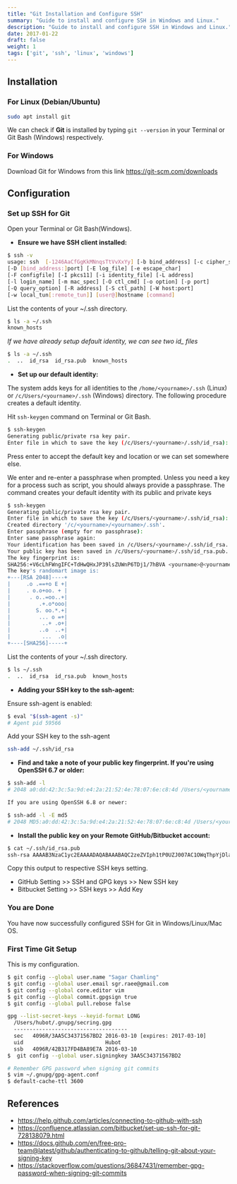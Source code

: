 ```yaml
---
title: "Git Installation and Configure SSH"
summary: "Guide to install and configure SSH in Windows and Linux."
description: "Guide to install and configure SSH in Windows and Linux."
date: 2017-01-22
draft: false
weight: 1
tags: ['git', 'ssh', 'linux', 'windows']
---
```


## Installation

### For Linux (Debian/Ubuntu)

```bash
sudo apt install git
```

We can check if **Git** is installed by typing `git --version` in your Terminal or Git Bash (Windows) respectively.

### For Windows

Download Git for Windows from this link <https://git-scm.com/downloads>

## Configuration

### Set up SSH for Git

Open your Terminal or Git Bash(Windows).

* **Ensure we have SSH client installed:**

```bash
$ ssh -v
usage: ssh  [-1246AaCfGgKkMNnqsTtVvXxYy] [-b bind_address] [-c cipher_spec]
[-D [bind_address:]port] [-E log_file] [-e escape_char]
[-F configfile] [-I pkcs11] [-i identity_file] [-L address]
[-l login_name] [-m mac_spec] [-O ctl_cmd] [-o option] [-p port]
[-Q query_option] [-R address] [-S ctl_path] [-W host:port]
[-w local_tun[:remote_tun]] [user@]hostname [command]
```

List the contents of your ~/.ssh directory.

```bash
$ ls -a ~/.ssh 
known_hosts
```

 *If we have already setup default identity, we can see two id_ files*

```bash
$ ls -a ~/.ssh
.  ..  id_rsa  id_rsa.pub  known_hosts
```

* **Set up our default identity:**

The system adds keys for all identities to the `/home/<yourname>/.ssh` (Linux) or `/c/Users/<yourname>/.ssh` (Windows) directory. The following procedure creates a default identity.

Hit `ssh-keygen` command on Terminal or Git Bash.

```bash
$ ssh-keygen 
Generating public/private rsa key pair.
Enter file in which to save the key (/c/Users/<yourname>/.ssh/id_rsa):
```

Press enter to accept the default key and location or we can set somewhere else.

We enter and re-enter a passphrase when prompted. Unless you need a key for a process such as script, you should always provide a passphrase. The command creates your default identity with its public and private keys

```bash
$ ssh-keygen
Generating public/private rsa key pair.
Enter file in which to save the key (/c/Users/<yourname>/.ssh/id_rsa):
Created directory '/c/<yourname>/<yourname>/.ssh'.
Enter passphrase (empty for no passphrase):
Enter same passphrase again:
Your identification has been saved in /c/Users/<yourname>/.ssh/id_rsa.
Your public key has been saved in /c/Users/<yourname>/.ssh/id_rsa.pub.
The key fingerprint is:
SHA256:+V6cLhFWngIFC+TdHwQHxJP39lsZUWnP6TDj1/7hBVA <yourname>@<yourname>
The key's randomart image is:
+---[RSA 2048]----+
|     .o .==+o E +|
|     . o.o+oo. + |
|      . o..=oo..+|
|         .+.o*ooo|
|        S. oo.*.+|
|         ... o =+|
|          ..+ .o+|
|         ..o  ..+|
|          ...  .o|
+----[SHA256]-----+
```

List the contents of your ~/.ssh directory.

```bash
$ ls ~/.ssh 
.  ..  id_rsa  id_rsa.pub  known_hosts
```

* **Adding your SSH key to the ssh-agent:**

Ensure ssh-agent is enabled:

```bash
$ eval "$(ssh-agent -s)"
# Agent pid 59566
```

Add your SSH key to the ssh-agent

```bash
ssh-add ~/.ssh/id_rsa
```

* **Find and take a note of your public key fingerprint. If you're using OpenSSH 6.7 or older:**

```bash
$ ssh-add -l
# 2048 a0:dd:42:3c:5a:9d:e4:2a:21:52:4e:78:07:6e:c8:4d /Users/<yourname>/.ssh/id_rsa (RSA)

If you are using OpenSSH 6.8 or newer:

$ ssh-add -l -E md5
# 2048 MD5:a0:dd:42:3c:5a:9d:e4:2a:21:52:4e:78:07:6e:c8:4d /Users/<yourname>/.ssh/id_rsa (RSA)
```

* **Install the public key on your Remote GitHub/Bitbucket account:**

```bash
$ cat ~/.ssh/id_rsa.pub
ssh-rsa AAAAB3NzaC1yc2EAAAADAQABAAABAQC2zeZVIph1tP0UZJ007AC1OWqThpYjDlao1PlQnZbrSMeS8LXkU/nMxuZdAv+2JeqhezOtb6/e8e50NOTWB9Z2O8thCMwc29cp6C+vHL2oWQYMcCOuT34/R2yDEOMQ5nkIZ1fVFJNCTIZUaKjyaHX89w0v2p9cMsZ1q36w9lEdKXs8N5fuN/6rAy3JQgMcbD+dDd0cWpP8CLiUyNCq32xwqhX+nS1P43AgOQdLpX74uljwr7rE2CmrJQkvh/m+h68tv8+mLMGJtg5cJ+doZ+9r9yPhKJYGEsW4bL+8sSRQn3gJWUib8xhOgaWrMfXj+94o1KbcI12lK772GNyP74rX <yourname>@<yourname>
```

Copy this output to respective SSH keys setting.

* GitHub Setting >> SSH and GPG keys >> New SSH key
* Bitbucket Setting >> SSH keys >> Add Key

### You are Done

You have now successfully configured SSH for Git in Windows/Linux/Mac OS.

### First Time Git Setup

This is my configuration.

```bash
$ git config --global user.name "Sagar Chamling"
$ git config --global user.email sgr.raee@gmail.com
$ git config --global core.editor vim
$ git config --global commit.gpgsign true
$ git config --global pull.rebose false

gpg --list-secret-keys --keyid-format LONG
  /Users/hubot/.gnupg/secring.gpg
  ------------------------------------
  sec   4096R/3AA5C34371567BD2 2016-03-10 [expires: 2017-03-10]
  uid                          Hubot 
  ssb   4096R/42B317FD4BA89E7A 2016-03-10
$  git config --global user.signingkey 3AA5C34371567BD2

# Remember GPG password when signing git commits
$ vim ~/.gnupg/gpg-agent.conf 
$ default-cache-ttl 3600
```

## References

* <https://help.github.com/articles/connecting-to-github-with-ssh>
* <https://confluence.atlassian.com/bitbucket/set-up-ssh-for-git-728138079.html>
* <https://docs.github.com/en/free-pro-team@latest/github/authenticating-to-github/telling-git-about-your-signing-key>
* <https://stackoverflow.com/questions/36847431/remember-gpg-password-when-signing-git-commits>
